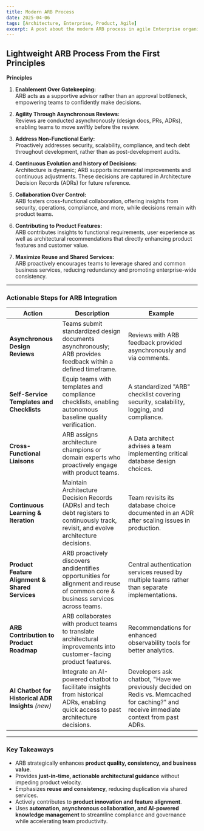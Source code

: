 ```yaml
---
title: Modern ARB Process
date: 2025-04-06
tags: [Architecture, Enterprise, Product, Agile]
excerpt: A post about the modern ARB process in agile Enterprise organizations.
---
```


## Lightweight ARB Process From the First Principles

**Principles**  

1. **Enablement Over Gatekeeping:**  
   ARB acts as a supportive advisor rather than an approval bottleneck, empowering teams to confidently make decisions.

2. **Agility Through Asynchronous Reviews:**  
   Reviews are conducted asynchronously (design docs, PRs, ADRs), enabling teams to move swiftly before the review.

3. **Address Non-Functional Early:**  
   Proactively addresses security, scalability, compliance, and tech debt throughout development, rather than as post-development audits.

4. **Continuous Evolution and history of Decisions:**  
   Architecture is dynamic; ARB supports incremental improvements and continuous adjustments. These decisions are captured in Architecture Decision Records (ADRs) for future reference.

5. **Collaboration Over Control:**  
   ARB fosters cross-functional collaboration, offering insights from security, operations, compliance, and more, while decisions remain with product teams.

6. **Contributing to Product Features:**  
   ARB contributes insights to functional requirements, user experience as well as architectural recommendations that directly enhancing product features and customer value.

7. **Maximize Reuse and Shared Services:**  
   ARB proactively encourages teams to leverage shared and common business services, reducing redundancy and promoting enterprise-wide consistency.

---

### Actionable Steps for ARB Integration

| Action | Description | Example |
|--------|-------------|---------|
| **Asynchronous Design Reviews** | Teams submit standardized design documents asynchronously; ARB provides feedback within a defined timeframe. | Reviews with ARB feedback provided asynchronously and via comments. |
| **Self-Service Templates and Checklists** | Equip teams with templates and compliance checklists, enabling autonomous baseline quality verification. | A standardized "ARB" checklist covering security, scalability, logging, and compliance. |
| **Cross-Functional Liaisons** | ARB assigns architecture champions or domain experts who proactively engage with product teams. | A Data architect advises a team implementing critical database design choices. |
| **Continuous Learning & Iteration** | Maintain Architecture Decision Records (ADRs) and tech debt registers to continuously track, revisit, and evolve architecture decisions. | Team revisits its database choice documented in an ADR after scaling issues in production. |
| **Product Feature Alignment & Shared Services** | ARB proactively discovers andidentifies opportunities for alignment and reuse of common core & business services across teams. | Central authentication services reused by multiple teams rather than separate implementations. |
| **ARB Contribution to Product Roadmap** | ARB collaborates with product teams to translate architectural improvements into customer-facing product features. | Recommendations for enhanced observability tools for better analytics. |
| **AI Chatbot for Historical ADR Insights** *(new)* | Integrate an AI-powered chatbot to facilitate insights from historical ADRs, enabling quick access to past architecture decisions. | Developers ask chatbot, "Have we previously decided on Redis vs. Memcached for caching?" and receive immediate context from past ADRs. |

---

### Key Takeaways

- ARB strategically enhances **product quality, consistency, and business value**.
- Provides **just-in-time, actionable architectural guidance** without impeding product velocity.
- Emphasizes **reuse and consistency**, reducing duplication via shared services.
- Actively contributes to **product innovation and feature alignment**.
- Uses **automation, asynchronous collaboration, and AI-powered knowledge management** to streamline compliance and governance while accelerating team productivity.
